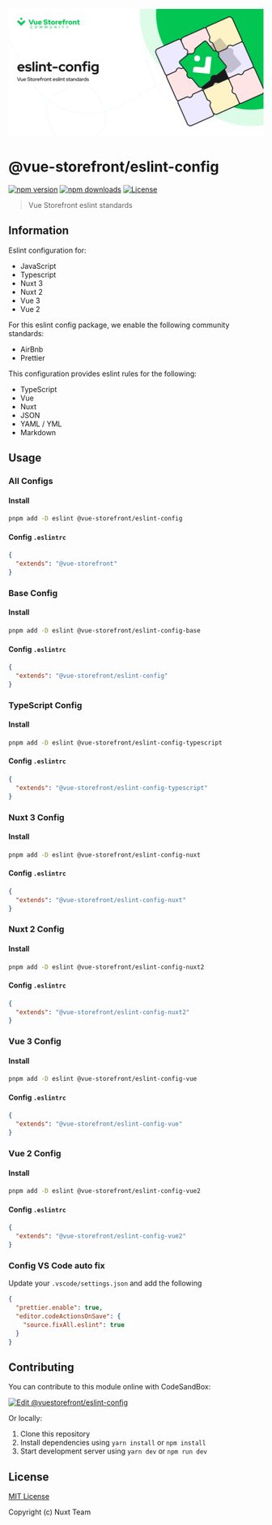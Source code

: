 [![vuestorefront/eslint-config](./cover.png)]()

# @vue-storefront/eslint-config

[![npm version][npm-version-src]][npm-version-href]
[![npm downloads][npm-downloads-src]][npm-downloads-href]
[![License][license-src]][license-href]

> Vue Storefront eslint standards

## Information

Eslint configuration for:
- JavaScript
- Typescript
- Nuxt 3
- Nuxt 2
- Vue 3
- Vue 2


For this eslint config package, we enable the following community standards:
- AirBnb
- Prettier

This configuration provides eslint rules for the following:
- TypeScript
- Vue
- Nuxt
- JSON
- YAML / YML
- Markdown

## Usage
### All Configs
#### Install
```bash
pnpm add -D eslint @vue-storefront/eslint-config
```

#### Config `.eslintrc`
```json
{
  "extends": "@vue-storefront"
}
```

### Base Config
#### Install
```bash
pnpm add -D eslint @vue-storefront/eslint-config-base
```

#### Config `.eslintrc`
```json
{
  "extends": "@vue-storefront/eslint-config"
}
```

### TypeScript Config
#### Install
```bash
pnpm add -D eslint @vue-storefront/eslint-config-typescript
```

#### Config `.eslintrc`
```json
{
  "extends": "@vue-storefront/eslint-config-typescript"
}
```

### Nuxt 3 Config
#### Install
```bash
pnpm add -D eslint @vue-storefront/eslint-config-nuxt
```

#### Config `.eslintrc`
```json
{
  "extends": "@vue-storefront/eslint-config-nuxt"
}
```

### Nuxt 2 Config
#### Install
```bash
pnpm add -D eslint @vue-storefront/eslint-config-nuxt2
```

#### Config `.eslintrc`
```json
{
  "extends": "@vue-storefront/eslint-config-nuxt2"
}
```

### Vue 3 Config
#### Install
```bash
pnpm add -D eslint @vue-storefront/eslint-config-vue
```

#### Config `.eslintrc`
```json
{
  "extends": "@vue-storefront/eslint-config-vue"
}
```

### Vue 2 Config
#### Install

```bash
pnpm add -D eslint @vue-storefront/eslint-config-vue2
```

#### Config `.eslintrc`
```json
{
  "extends": "@vue-storefront/eslint-config-vue2"
}
```

### Config VS Code auto fix

Update your `.vscode/settings.json` and add the following

```json
{
  "prettier.enable": true,
  "editor.codeActionsOnSave": {
    "source.fixAll.eslint": true
  }
}
```

## Contributing

You can contribute to this module online with CodeSandBox:

[![Edit @vuestorefront/eslint-config](https://codesandbox.io/static/img/play-codesandbox.svg)](https://codesandbox.io/s/github/vuestorefront/eslint-config/tree/main/?fontsize=14&hidenavigation=1&theme=dark)

Or locally:

1. Clone this repository
2. Install dependencies using `yarn install` or `npm install`
3. Start development server using `yarn dev` or `npm run dev`

## License

[MIT License](./LICENSE)

Copyright (c) Nuxt Team

<!-- Badges -->
[npm-version-src]: https://img.shields.io/npm/v/@vue-storefront/eslint-config/latest.svg
[npm-version-href]: https://npmjs.com/package/@vue-storefront/eslint-config

[npm-downloads-src]: https://img.shields.io/npm/dm/@vue-storefront/eslint-config.svg
[npm-downloads-href]: https://npmjs.com/package/@vue-storefront/eslint-config

[license-src]: https://img.shields.io/npm/l/@vue-storefront/eslint-config
[license-href]: https://npmjs.com/package/@vue-storefront/eslint-config